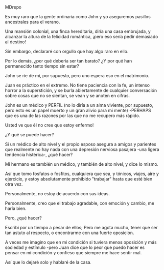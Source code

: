 MDrepo

Es muy raro que la gente ordinaria como John y yo aseguremos pasillos ancestrales para el verano.

Una mansión colonial, una finca hereditaria, diría una casa embrujada, y alcanzar la altura de la felicidad romántica, ¡pero eso sería pedir demasiado al destino!

Sin embargo, declararé con orgullo que hay algo raro en ello.

Por lo demás, ¿por qué debería ser tan barato? ¿Y por qué han permanecido tanto tiempo sin estar?

John se ríe de mí, por supuesto, pero uno espera eso en el matrimonio.

Juan es práctico en el extremo. No tiene paciencia con la fe, un intenso horror a la superstición, y se burla abiertamente de cualquier conversación sobre cosas que no se sientan, se vean y se anoten en cifras.

John es un médico y PERFIL (no lo diría a un alma viviente, por supuesto, pero esto es un papel muerto y un gran alivio para mi mente) -PERHAPS que es una de las razones por las que no me recupero más rápido.

Usted ve que él no cree que estoy enfermo!

¿Y qué se puede hacer?

Si un médico de alto nivel y el propio esposo asegura a amigos y parientes que realmente no hay nada con una depresión nerviosa pasajera -una ligera tendencia histérica-, ¿qué hacer?

Mi hermano es también un médico, y también de alto nivel, y dice lo mismo.

Así que tomo fosfatos o fosfitos, cualquiera que sea, y tónicos, viajes, aire y ejercicio, y estoy absolutamente prohibido "trabajar" hasta que esté bien otra vez.

Personalmente, no estoy de acuerdo con sus ideas.

Personalmente, creo que el trabajo agradable, con emoción y cambio, me haría bien.

Pero, ¿qué hacer?

Escribí por un tiempo a pesar de ellos; Pero me agota mucho, tener que ser tan astuto al respecto, o encontrarme con una fuerte oposición.

A veces me imagino que en mi condición si tuviera menos oposición y más sociedad y estímulo -pero Juan dice que lo peor que puedo hacer es pensar en mi condición y confieso que siempre me hace sentir mal.

Así que lo dejaré solo y hablaré de la casa.
